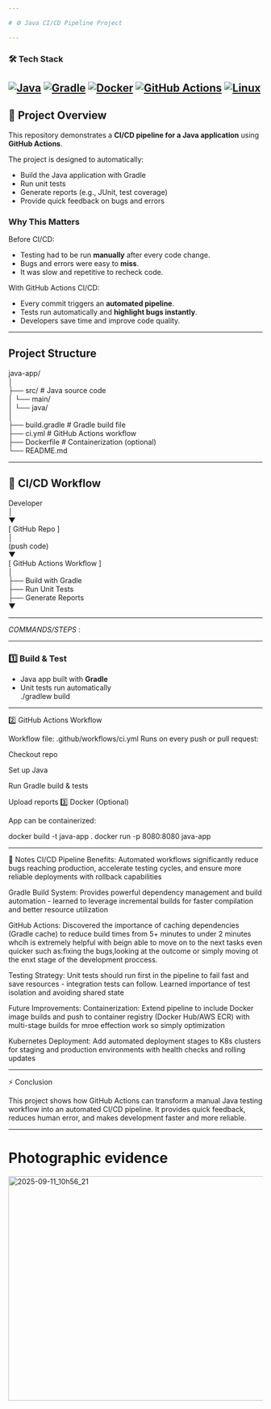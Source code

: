 ```yaml
---

# ⚙ Java CI/CD Pipeline Project

---
```

### 🛠 Tech Stack
[![Java](https://img.shields.io/badge/Java-ED8B00?style=for-the-badge&logo=openjdk&logoColor=white)](https://github.com/CreatorVee/Java-app-Pipeline/tree/main/src)
[![Gradle](https://img.shields.io/badge/Gradle-02303A?style=for-the-badge&logo=gradle&logoColor=white)](https://github.com/CreatorVee/Java-app-Pipeline/tree/main/build/libs)
[![Docker](https://img.shields.io/badge/Docker-2496ED?style=for-the-badge&logo=docker&logoColor=white)](https://github.com/CreatorVee/Java-app-Pipeline/blob/main/Dockerfile)
[![GitHub Actions](https://img.shields.io/badge/GitHub%20Actions-2088FF?style=for-the-badge&logo=github-actions&logoColor=white)](https://github.com/CreatorVee/Java-app-Pipeline/actions)
[![Linux](https://img.shields.io/badge/Linux-FCC624?style=for-the-badge&logo=linux&logoColor=black)](https://github.com/CreatorVee/Java-app-Pipeline/blob/main/README.md#deployment)
---

## 📝 Project Overview

This repository demonstrates a **CI/CD pipeline for a Java application** using **GitHub Actions**.  

The project is designed to automatically:
- Build the Java application with Gradle  
- Run unit tests  
- Generate reports (e.g., JUnit, test coverage)  
- Provide quick feedback on bugs and errors  

###  Why This Matters
Before CI/CD:
- Testing had to be run **manually** after every code change.  
- Bugs and errors were easy to **miss**.  
- It was slow and repetitive to recheck code.  

With GitHub Actions CI/CD:
- Every commit triggers an **automated pipeline**.  
- Tests run automatically and **highlight bugs instantly**.  
- Developers save time and improve code quality.  

---


##  Project Structure  
java-app/  
│  
├── src/                  # Java source code  
│   └── main/  
│       └── java/  
│  
├── build.gradle          # Gradle build file  
├── ci.yml                # GitHub Actions workflow  
├── Dockerfile            # Containerization (optional)  
└── README.md

---
## 🔄 CI/CD Workflow
Developer  
│  
▼  
[ GitHub Repo ]  
│  
(push code)  
▼  
[ GitHub Actions Workflow ]  
│  
├── Build with Gradle  
├── Run Unit Tests  
├── Generate Reports  
▼


---


*COMMANDS/STEPS* : 


---

### 1️⃣ Build & Test
- Java app built with **Gradle**
- Unit tests run automatically  
./gradlew build

---

2️⃣ GitHub Actions Workflow

Workflow file: .github/workflows/ci.yml
Runs on every push or pull request:

Checkout repo

Set up Java

Run Gradle build & tests

Upload reports
3️⃣ Docker (Optional)

App can be containerized:

docker build -t java-app .
docker run -p 8080:8080 java-app

---

📌 Notes
CI/CD Pipeline Benefits: Automated workflows significantly reduce bugs reaching production, accelerate testing cycles, and ensure more reliable deployments with rollback capabilities

Gradle Build System: Provides powerful dependency management and build automation - learned to leverage incremental builds for faster compilation and better resource utilization


GitHub Actions: Discovered the importance of caching dependencies (Gradle cache) to reduce build times from 5+ minutes to under 2 minutes whcih is extremely helpful with beign able to move on to the next tasks even quicker  such as:fixing the bugs,looking at the outcome or simply moving ot the enxt stage of the development proccess.


Testing Strategy: Unit tests should run first in the pipeline to fail fast and save resources - integration tests can follow. Learned importance of test isolation and avoiding shared state

Future Improvements:
Containerization: Extend pipeline to include Docker image builds and push to container registry (Docker Hub/AWS ECR) with multi-stage builds for mroe effection work so simply optimization

Kubernetes Deployment: Add automated deployment stages to K8s clusters for staging and production environments with health checks and rolling updates


---


⚡ Conclusion

This project shows how GitHub Actions can transform a manual Java testing workflow into an automated CI/CD pipeline.
It provides quick feedback, reduces human error, and makes development faster and more reliable.


---

# Photographic  evidence

<img width="1023" height="444" alt="2025-09-11_10h56_21" src="https://github.com/user-attachments/assets/cbde6d14-2144-4e32-8649-ccfcfd5e77ef" />




